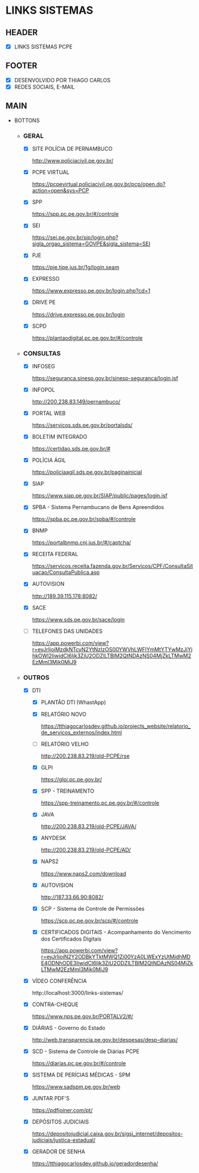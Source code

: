 # LINKS SISTEMAS

## HEADER

- [x] LINKS SISTEMAS PCPE

## FOOTER

- [x] DESENVOLVIDO POR THIAGO CARLOS
- [x] REDES SOCIAIS, E-MAIL

## MAIN

- BOTTONS

  - ### GERAL

    - [x] SITE POLÍCIA DE PERNAMBUCO

      http://www.policiacivil.pe.gov.br/

    - [x] PCPE VIRTUAL

      https://pcpevirtual.policiacivil.pe.gov.br/pcp/open.do?action=open&sys=PCP

    - [x] SPP

      https://spp.pc.pe.gov.br/#/controle

    - [x] SEI

      https://sei.pe.gov.br/sip/login.php?sigla_orgao_sistema=GOVPE&sigla_sistema=SEI

    - [x] PJE

      https://pje.tjpe.jus.br/1g/login.seam

    - [x] EXPRESSO

      https://www.expresso.pe.gov.br/login.php?cd=1

    - [x] DRIVE PE

      https://drive.expresso.pe.gov.br/login

    - [x] SCPD

      https://plantaodigital.pc.pe.gov.br/#/controle

  - ### CONSULTAS

    - [x] INFOSEG

      https://seguranca.sinesp.gov.br/sinesp-seguranca/login.jsf

    - [x] INFOPOL

      http://200.238.83.149/pernambuco/

    - [x] PORTAL WEB

      https://servicos.sds.pe.gov.br/portalsds/

    - [x] BOLETIM INTEGRADO

      https://certidao.sds.pe.gov.br/#

    - [x] POLÍCIA ÁGIL

      https://policiaagil.sds.pe.gov.br/paginainicial

    - [x] SIAP

      https://www.siap.pe.gov.br/SIAP/public/pages/login.jsf

    - [x] SPBA - Sistema Pernambucano de Bens Apreendidos

      https://spba.pc.pe.gov.br/spba/#/controle

    - [x] BNMP
  
      https://portalbnmp.cnj.jus.br/#/captcha/
  
    - [x] RECEITA FEDERAL
  
      https://servicos.receita.fazenda.gov.br/Servicos/CPF/ConsultaSituacao/ConsultaPublica.asp
  
    - [x] AUTOVISION
  
      http://189.39.115.178:8082/
  
    - [x] SACE
  
      https://www.sds.pe.gov.br/sace/login
  
    - [ ] TELEFONES DAS UNIDADES
  
      https://app.powerbi.com/view?r=eyJrIjoiMzdkNTcyN2YtNzIzOS00YWVhLWFlYmMtYTYwMzJiYjhkOWI2IiwidCI6Ijk3ZjU2ODZlLTBlM2QtNDAzNS04MjZkLTMwM2EzMmI3Mjk0MiJ9
  
  - ### OUTROS
  
    - [x] DTI
  
      - [x] PLANTÃO DTI (WhastApp)
  
      - [x] RELATÓRIO NOVO
  
        https://tthiagocarlosdev.github.io/projects_website/relatorio_de_servicos_externos/index.html
  
      - [ ] RELATÓRIO VELHO
  
        http://200.238.83.219/old-PCPE/rse
  
      - [x] GLPI
  
        https://glpi.pc.pe.gov.br/
  
      - [x] SPP - TREINAMENTO
  
        https://spp-treinamento.pc.pe.gov.br/#/controle
    
      - [x] JAVA
    
        http://200.238.83.219/old-PCPE/JAVA/
    
      - [x] ANYDESK
    
        http://200.238.83.219/old-PCPE/AD/
    
      - [x] NAPS2
    
        https://www.naps2.com/download
    
      - [x] AUTOVISION
    
        http://187.33.66.90:8082/
    
      - [x] SCP - Sistema de Controle de Permissões
    
        https://scp.pc.pe.gov.br/scp/#/controle
    
      - [x] CERTIFICADOS DIGITAIS - Acompanhamento do Vencimento dos Certificados Digitais
    
        https://app.powerbi.com/view?r=eyJrIjoiN2Y2ODBkYTktMWQ1Zi00YzA0LWExYzUtMjdhMDE4ODNhODE3IiwidCI6Ijk3ZjU2ODZlLTBlM2QtNDAzNS04MjZkLTMwM2EzMmI3Mjk0MiJ9
    
    - [x] VÍDEO CONFERÊNCIA
    
      http://localhost:3000/links-sistemas/
    
    - [x] CONTRA-CHEQUE
    
      https://www.nps.pe.gov.br/PORTALV2/#/
    
    - [x] DIÁRIAS - Governo do Estado
    
      http://web.transparencia.pe.gov.br/despesas/desp-diarias/
    
    - [x] SCD - Sistema de Controle de Diárias PCPE
    
      https://diarias.pc.pe.gov.br/#/controle
    
    - [x] SISTEMA DE PERÍCIAS MÉDICAS - SPM
    
      https://www.sadspm.pe.gov.br/web
    
    - [x] JUNTAR PDF'S
    
      https://pdfjoiner.com/pt/
    
    - [x] DEPÓSITOS JUDICIAIS
    
      https://depositojudicial.caixa.gov.br/sigsj_internet/depositos-judiciais/justica-estadual/
    
    - [x] GERADOR DE SENHA
    
      https://tthiagocarlosdev.github.io/geradordesenha/

